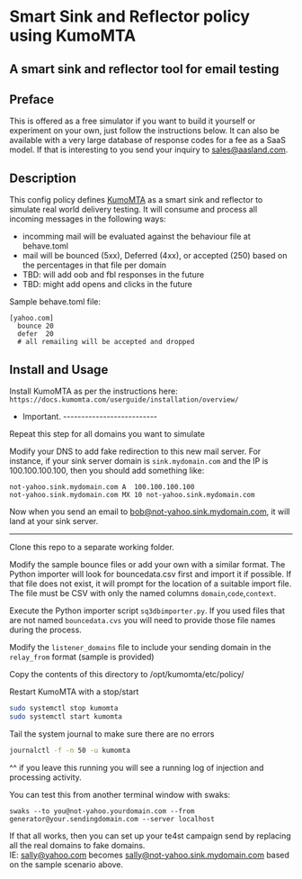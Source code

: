 # Smart Sink and Reflector policy using KumoMTA
## A smart sink and reflector tool for email testing

## Preface
This is offered as a free simulator if you want to build it yourself or experiment on your own, just follow the instructions below.
It can also be available with a very large database of response codes for a fee as a SaaS model.  If that is interesting to you send your inquiry to [sales@aasland.com](mailto:sales@aasland.com).

## Description
This config policy defines [KumoMTA](https://kumomta.com) as a smart sink and
reflector to simulate real world delivery testing.
It will consume and process all incoming messages in the
following ways:
* incomming mail will be evaluated against the behaviour
    file at behave.toml
* mail will be bounced (5xx), Deferred (4xx), or accepted (250)
    based on the percentages in that file per domain
* TBD: will add oob and fbl responses in the future
* TBD: might add opens and clicks in the future

Sample behave.toml file:
```
[yahoo.com]
  bounce 20
  defer  20
  # all remailing will be accepted and dropped
```

## Install and Usage
Install KumoMTA as per the instructions here: `https://docs.kumomta.com/userguide/installation/overview/`


- Important. --------------------------

Repeat this step for all domains you want to simulate

Modify your DNS to add fake redirection to this new mail server.  For instance, if your sink server domain is `sink.mydomain.com` and the IP is 100.100.100.100, then you should add something like:
```
not-yahoo.sink.mydomain.com A  100.100.100.100
not-yahoo.sink.mydomain.com MX 10 not-yahoo.sink.mydomain.com
```
Now when you send an email to bob@not-yahoo.sink.mydomain.com, it will land at your sink server.

 -------------------------------------

Clone this repo to a separate working folder.

Modify the sample bounce files or add your own with a similar format.
The Python importer will look for bouncedata.csv first and import it if possible.
If that file does not exist, it will prompt for the location of a suitable 
import file.  The file must be CSV with only the named columns `domain`,`code`,`context`.

Execute the Python importer script `sq3dbimporter.py`.  If you used files that are not named `bouncedata.cvs` you will need to provide those file names during the process.

Modify the `listener_domains` file to include your sending domain in the `relay_from` format (sample is provided)

Copy the contents of this directory to /opt/kumomta/etc/policy/

Restart KumoMTA with a stop/start
``` bash
sudo systemctl stop kumomta
sudo systemctl start kumomta
```

Tail the system journal to make sure there are no errors

```bash
journalctl -f -n 50 -u kumomta
```

^^ if you leave this running you will see a running log of injection and processing activity.

You can test this from another terminal window with swaks:

`swaks --to you@not-yahoo.yourdomain.com --from generator@your.sendingdomain.com --server localhost`

If that all works, then you can set up your te4st campaign send by replacing all the real domains to fake domains.  
IE: sally@yahoo.com becomes sally@not-yahoo.sink.mydomain.com based on the sample scenario above.




